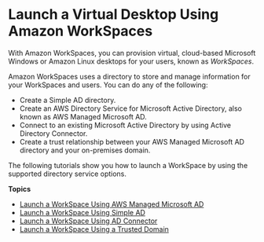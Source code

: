 # Launch a Virtual Desktop Using Amazon WorkSpaces<a name="launch-workspaces-tutorials"></a>

With Amazon WorkSpaces, you can provision virtual, cloud\-based Microsoft Windows or Amazon Linux desktops for your users, known as *WorkSpaces*\.

Amazon WorkSpaces uses a directory to store and manage information for your WorkSpaces and users\. You can do any of the following:
+ Create a Simple AD directory\.
+ Create an AWS Directory Service for Microsoft Active Directory, also known as AWS Managed Microsoft AD\.
+ Connect to an existing Microsoft Active Directory by using Active Directory Connector\.
+ Create a trust relationship between your AWS Managed Microsoft AD directory and your on\-premises domain\.

The following tutorials show you how to launch a WorkSpace by using the supported directory service options\.

**Topics**
+ [Launch a WorkSpace Using AWS Managed Microsoft AD](launch-workspace-microsoft-ad.md)
+ [Launch a WorkSpace Using Simple AD](launch-workspace-simple-ad.md)
+ [Launch a WorkSpace Using AD Connector](launch-workspace-ad-connector.md)
+ [Launch a WorkSpace Using a Trusted Domain](launch-workspace-trusted-domain.md)